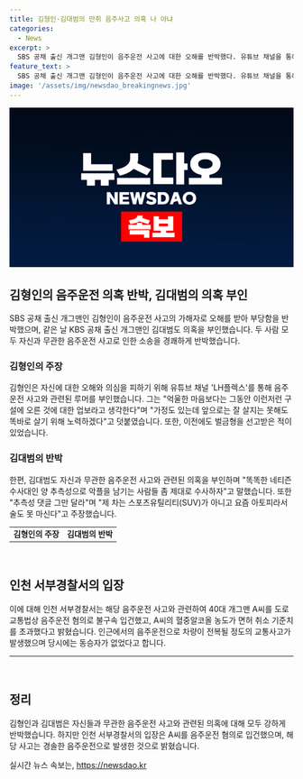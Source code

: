 ```yaml
---
title: 김형인·김대범의 만취 음주사고 의혹 나 아냐
categories:
  - News
excerpt: >
  SBS 공채 출신 개그맨 김형인이 음주운전 사고에 대한 오해를 반박했다. 유튜브 채널을 통해 40대 웃찾사 개그맨 K씨는 제가 아니다고 주장했으며, 이에 대한 비난과 걱정을 토로했다. 또한, 2021년에는 도박 혐의로 벌금형을 선고받았던 바 있다. 또한 KBS 공채 출신 개그맨 김대범도 의혹을 부인하며 악플러들에 대한 조치를 촉구했다. 인천 서부경찰서는 음주운전으로 40대 남성 A씨를 입건했으며, 사고로 차량이 전복된 상황이다.
feature_text: >
  SBS 공채 출신 개그맨 김형인이 음주운전 사고에 대한 오해를 반박했다. 유튜브 채널을 통해 40대 웃찾사 개그맨 K씨는 제가 아니다고 주장했으며, 이에 대한 비난과 걱정을 토로했다. 또한, 2021년에는 도박 혐의로 벌금형을 선고받았던 바 있다. 또한 KBS 공채 출신 개그맨 김대범도 의혹을 부인하며 악플러들에 대한 조치를 촉구했다. 인천 서부경찰서는 음주운전으로 40대 남성 A씨를 입건했으며, 사고로 차량이 전복된 상황이다.
image: '/assets/img/newsdao_breakingnews.jpg'
---
```


<p><img src="/assets/img/newsdao_breakingnews.jpg" alt="firstkoreanews 속보" /></p>

<h2 data-ke-size="size26">김형인의 음주운전 의혹 반박, 김대범의 의혹 부인</h2>

<p data-ke-size="size16">SBS 공채 출신 개그맨인 김형인이 음주운전 사고의 가해자로 오해를 받아 부당함을 반박했으며, 같은 날 KBS 공채 출신 개그맨인 김대범도 의혹을 부인했습니다. 두 사람 모두 자신과 무관한 음주운전 사고로 인한 소송을 경쾌하게 반박했습니다.</p>

<h3>김형인의 주장</h3>

<p data-ke-size="size16">김형인은 자신에 대한 오해와 의심을 피하기 위해 유튜브 채널 'LH플렉스'를 통해 음주운전 사고와 관련된 루머를 부인했습니다. 그는 "억울한 마음보다는 그동안 이런저런 구설에 오른 것에 대한 업보라고 생각한다"며 "가정도 있는데 앞으로는 잘 살지는 못해도 똑바로 살기 위해 노력하겠다"고 덧붙였습니다. 또한, 이전에도 벌금형을 선고받은 적이 있었습니다.</p>

<h3>김대범의 반박</h3>

<p data-ke-size="size16">한편, 김대범도 자신과 무관한 음주운전 사고와 관련된 의혹을 부인하며 "똑똑한 네티즌 수사대인 양 추측성으로 악플을 남기는 사람들 좀 제대로 수사하자"고 말했습니다. 또한 "추측성 댓글 그만 달라"며 "제 차는 스포츠유틸리티(SUV)가 아니고 요즘 아토피라서 술도 못 마신다"고 주장했습니다.</p>

<table>
  <tr>
    <td style="text-align: center; height: 17px;"><b>김형인의 주장</b></td>
    <td style="text-align: center; height: 17px;"><b>김대범의 반박</b></td>
  </tr>
</table>

<p data-ke-size="size16">&nbsp;</p>

<h2 data-ke-size="size26">인천 서부경찰서의 입장</h2>

<p data-ke-size="size16">이에 대해 인천 서부경찰서는 해당 음주운전 사고와 관련하여 40대 개그맨 A씨를 도로교통법상 음주운전 혐의로 불구속 입건했고, A씨의 혈중알코올 농도가 면허 취소 기준치를 초과했다고 밝혔습니다. 인근에서의 음주운전으로 차량이 전복될 정도의 교통사고가 발생했으며 당시에는 동승자가 없었다고 합니다.</p>

<hr>

<p data-ke-size="size16">&nbsp;</p>

<h2 data-ke-size="size26">정리</h2>

<p data-ke-size="size16">김형인과 김대범은 자신들과 무관한 음주운전 사고와 관련된 의혹에 대해 모두 강하게 반박했습니다. 하지만 인천 서부경찰서의 입장은 A씨를 음주운전 혐의로 입건했으며, 해당 사고는 경솔한 음주운전으로 발생한 것으로 밝혔습니다.</p>
실시간 뉴스 속보는, <a href="https://newsdao.kr" rel="dofollow">https://newsdao.kr</a>


